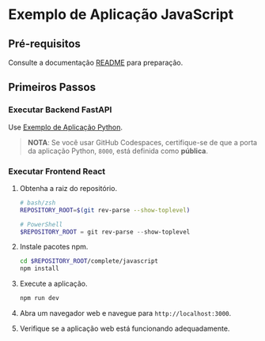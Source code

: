 # Exemplo de Aplicação JavaScript

## Pré-requisitos

Consulte a documentação [README](../../README.md) para preparação.

## Primeiros Passos

### Executar Backend FastAPI

Use [Exemplo de Aplicação Python](../python/).

> **NOTA**: Se você usar GitHub Codespaces, certifique-se de que a porta da aplicação Python, `8000`, está definida como **pública**.

### Executar Frontend React

1. Obtenha a raiz do repositório.

    ```bash
    # bash/zsh
    REPOSITORY_ROOT=$(git rev-parse --show-toplevel)
    ```

    ```powershell
    # PowerShell
    $REPOSITORY_ROOT = git rev-parse --show-toplevel
    ```

1. Instale pacotes npm.

    ```bash
    cd $REPOSITORY_ROOT/complete/javascript
    npm install
    ```

1. Execute a aplicação.

    ```bash
    npm run dev
    ```

1. Abra um navegador web e navegue para `http://localhost:3000`.
1. Verifique se a aplicação web está funcionando adequadamente.